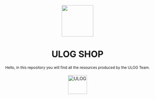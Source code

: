 <div align="center">
    <img width="100" src="https://media.discordapp.net/attachments/1380723073304756254/1415073891780530237/ULOG_LOGO_V_11.png?ex=68c1e1c2&is=68c09042&hm=d11c35f30404642e165383a3d82bc004f490f337c5429690b695f6ae9987f1ee&=&format=webp&quality=lossless&width=984&height=984"/>
</div>

<div align="center">
  <h1>ULOG SHOP</h1>
</div>

<div align="center">
    <sub>Hello, in this repository you will find all the resources produced by the ULOG Team.</sub>
</div>

<br/>

<div align="center">
    <a href="https://discord.gg/k87uAnpMEj" target="_blank">
        <img src="https://discordapp.com/api/guilds/1375268986802933790/widget.png?style=banner2" alt="ULOG" height="60px"/>
    </a>
</div>
